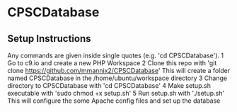 # CPSCDatabase


Setup Instructions
-------------------
Any commands are given inside single quotes (e.g. 'cd CPSCDatabase').
1 Go to c9.io and create a new PHP Workspace
2 Clone this repo with 'git clone https://github.com/mmannix2/CPSCDatabase'
  This will create a folder named CPSCDatabase in the /home/ubuntu/workspace directory
3 Change directory to CPSCDatabase with 'cd CPSCDatabase'
4 Make setup.sh executable with 'sudo chmod +x setup.sh'
5 Run setup.sh with './setup.sh'
  This will configure the some Apache config files and set up the database
